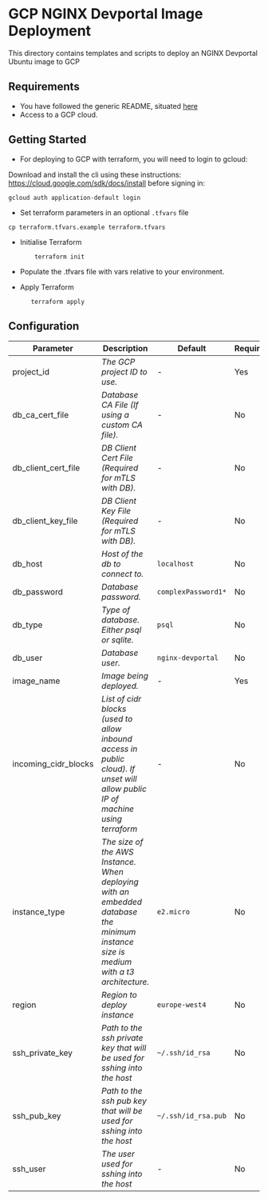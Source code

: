 # GCP NGINX Devportal Image Deployment

This directory contains templates and scripts to deploy an NGINX Devportal Ubuntu image to GCP

## Requirements

- You have followed the generic README, situated [here](../../README.md)
- Access to a GCP cloud.

## Getting Started

- For deploying to GCP with terraform, you will need to login to gcloud:

Download and install the cli using these instructions: https://cloud.google.com/sdk/docs/install before signing in:

```shell
gcloud auth application-default login
```

- Set terraform parameters in an optional `.tfvars` file

```shell
cp terraform.tfvars.example terraform.tfvars
```

- Initialise Terraform

  ```shell
      terraform init
  ```

- Populate the .tfvars file with vars relative to your environment.

- Apply Terraform

  ```shell
     terraform apply
  ```

## Configuration

| Parameter            | Description                                                                                                                          | Default             | Required |
| -------------------- | ------------------------------------------------------------------------------------------------------------------------------------ | ------------------- | -------- |
| project_id           | _The GCP project ID to use._                                                                                                         | -                   | Yes      |
| db_ca_cert_file      | _Database CA File (If using a custom CA file)._                                                                                      | -                   | No       |
| db_client_cert_file  | _DB Client Cert File (Required for mTLS with DB)._                                                                                   | -                   | No       |
| db_client_key_file   | _DB Client Key File (Required for mTLS with DB)._                                                                                    | -                   | No       |
| db_host              | _Host of the db to connect to._                                                                                                      | `localhost`         | No       |
| db_password          | _Database password._                                                                                                                 | `complexPassword1*` | No       |
| db_type              | _Type of database. Either psql or sqlite._                                                                                           | `psql`              | No       |
| db_user              | _Database user._                                                                                                                     | `nginx-devportal`   | No       |
| image_name           | _Image being deployed._                                                                                                              | -                   | Yes      |
| incoming_cidr_blocks | _List of cidr blocks (used to allow inbound access in public cloud). If unset will allow public IP of machine using terraform_       | -                   | No       |
| instance_type        | _The size of the AWS Instance. When deploying with an embedded database the minimum instance size is medium with a t3 architecture._ | `e2.micro`          | No       |
| region               | _Region to deploy instance_                                                                                                          | `europe-west4`      | No       |
| ssh_private_key      | _Path to the ssh private key that will be used for sshing into the host_                                                             | `~/.ssh/id_rsa`     | No       |
| ssh_pub_key          | _Path to the ssh pub key that will be used for sshing into the host_                                                                 | `~/.ssh/id_rsa.pub` | No       |
| ssh_user             | _The user used for sshing into the host_                                                                                             | -                   | No       |
